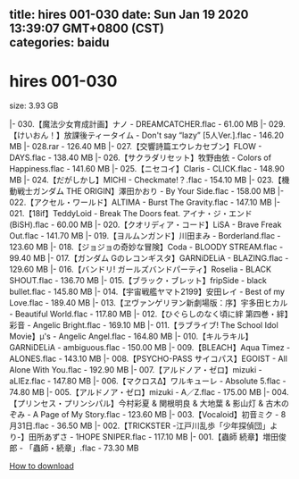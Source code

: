 
title: hires 001-030
date: Sun Jan 19 2020 13:39:07 GMT+0800 (CST)    
categories: baidu
---

# hires 001-030
size: 3.93 GB
 
 
|- 030.【魔法少女育成計画】ナノ - DREAMCATCHER.flac - 61.00 MB
|- 029.【けいおん！】放課後ティータイム - Don't say “lazy” [5人Ver.].flac - 146.20 MB
|- 028.rar - 126.40 MB
|- 027.【交響詩篇エウレカセブン】FLOW - DAYS.flac - 138.40 MB
|- 026.【サクラダリセット】牧野由依 - Colors of Happiness.flac - 141.60 MB
|- 025.【ニセコイ】Claris - CLICK.flac - 148.90 MB
|- 024.【だがしかし】MICHI - Checkmate!？.flac - 154.10 MB
|- 023.【機動戦士ガンダム THE ORIGIN】澤田かおり - By Your Side.flac - 158.00 MB
|- 022.【アクセル・ワールド】ALTIMA - Burst The Gravity.flac - 147.10 MB
|- 021.【18if】TeddyLoid - Break The Doors feat. アイナ・ジ・エンド (BiSH).flac - 60.00 MB
|- 020.【クオリディア・コード】LiSA - Brave Freak Out.flac - 141.70 MB
|- 019.【ヨルムンガンド】川田まみ - Borderland.flac - 123.60 MB
|- 018.【ジョジョの奇妙な冒険】Coda - BLOODY STREAM.flac - 99.40 MB
|- 017.【ガンダム Gのレコンギスタ】GARNiDELiA - BLAZING.flac - 129.60 MB
|- 016.【バンドリ! ガールズバンドパーティ】Roselia - BLACK SHOUT.flac - 136.70 MB
|- 015.【ブラック・ブレット】fripSide - black bullet.flac - 145.80 MB
|- 014.【宇宙戦艦ヤマト2199】安田レイ - Best of my Love.flac - 189.40 MB
|- 013.【ヱヴァンゲリヲン新劇場版：序】宇多田ヒカル - Beautiful World.flac - 117.80 MB
|- 012.【ひぐらしのなく頃に絆 第四巻・絆】彩音 - Angelic Bright.flac - 169.10 MB
|- 011.【ラブライブ! The School Idol Movie】μ's - Angelic Angel.flac - 164.80 MB
|- 010.【キルラキル】GARNiDELiA - ambiguous.flac - 150.00 MB
|- 009.【BLEACH】Aqua Timez - ALONES.flac - 143.10 MB
|- 008.【PSYCHO-PASS サイコパス】EGOIST - All Alone With You.flac - 192.90 MB
|- 007.【アルドノア・ゼロ】mizuki - aLIEz.flac - 147.80 MB
|- 006.【マクロスΔ】ワルキューレ - Absolute 5.flac - 74.80 MB
|- 005.【アルドノア・ゼロ】mizuki - A／Z.flac - 175.00 MB
|- 004.【プリンセス・プリンシパル】今村彩夏 & 関根明良 & 大地葉 & 影山灯 & 古木のぞみ - A Page of My Story.flac - 123.60 MB
|- 003.【Vocaloid】初音ミク - 8月31日.flac - 36.50 MB
|- 002.【TRICKSTER -江戸川乱歩「少年探偵団」より-】田所あずさ - 1HOPE SNIPER.flac - 117.10 MB
|- 001.【蟲師 続章】増田俊郎 - 「蟲師・続章」.flac - 73.30 MB

[How to download](https://bpcam.bemobtrk.com/go/2ceec3aa-1ca2-46d6-b9ff-aaa5c184517c?jno=3515)